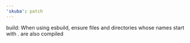 ```yaml
---
'skuba': patch
---
```


build: When using esbuild, ensure files and directories whose names start with . are also compiled
